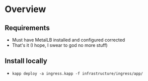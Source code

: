 # Overview


## Requirements

- Must have MetalLB installed and configured corrected
- That's it (I hope, I swear to god no more stuff)

## Install locally

- `kapp deploy -a ingress.kapp -f infrastructure/ingress/app/`